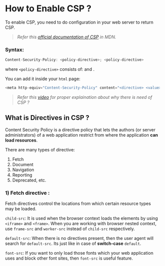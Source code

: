 # How to Enable CSP ?
To enable CSP, you need to do configuration in your web server to return CSP.

> *Refer this [official documentation of CSP](https://developer.mozilla.org/en-US/docs/Web/HTTP/Headers/Content-Security-Policy) in MDN.*

### Syntax:
```javascript
Content-Security-Policy: <policy-directive>; <policy-directive>
```
where `<policy-directive>` consists of: <directive> and <value>.
  
You can add it inside your `html` page:
```javascript
<meta http-equiv="Content-Security-Policy" content="<directive> <value>;<directive> <value>"
```

> *Refer this [video](https://www.youtube.com/watch?v=txHc4zk6w3s) for proper explaination about why there is need of CSP ?*

## What is Directives in CSP ?
Content Security Policy is a directive policy that lets the authors (or server administrators) of a web application restrict from where the application **can load resources**.

There are many types of directive:
  1) Fetch
  2) Document
  3) Navigation
  4) Reporting
  5) Deprecated, etc.
  
### 1) Fetch directive :
Fetch directives control the locations from which certain resource types may be loaded.

`child-src`: It is used when the browser context loads the elements by using `<iframe>` and `<frame>`. When you are working with browser nested context, use `frame-src` and `worker-src` instead of `child-src` respectively.
  
`default-src`: When there is no directives present, then the user agent will search for `default-src`. Its just like in case of **switch-case** `default`.
  
`font-src`: If you want to only load those fonts which your web application uses and block other font sites, then `font-src` is useful feature.
